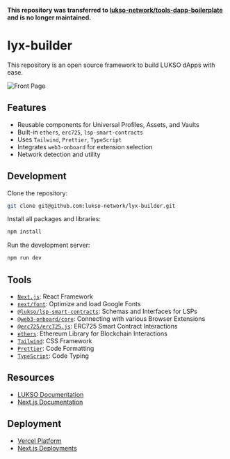 **This repository was transferred to [lukso-network/tools-dapp-boilerplate](https://github.com/lukso-network/tools-dapp-boilerplate) and is no longer maintained.**

# lyx-builder

This repository is an open source framework to build LUKSO dApps with ease.

![Front Page](./img/front_page.png)

## Features

- Reusable components for Universal Profiles, Assets, and Vaults
- Built-in `ethers`, `erc725`, `lsp-smart-contracts`
- Uses `Tailwind`, `Prettier`, `TypeScript`
- Integrates `web3-onboard` for extension selection
- Network detection and utility

## Development

Clone the repository:

```bash
git clone git@github.com:lukso-network/lyx-builder.git
```

Install all packages and libraries:

```bash
npm install
```

Run the development server:

```bash
npm run dev
```

## Tools

- [`Next.js`](https://nextjs.org/): React Framework
- [`next/font`](https://nextjs.org/docs/basic-features/font-optimization): Optimize and load Google Fonts
- [`@lukso/lsp-smart-contracts`](https://www.npmjs.com/package/@lukso/lsp-smart-contracts): Schemas and Interfaces for LSPs
- [`@web3-onboard/core`](https://www.npmjs.com/package/@web3-onboard/core): Connecting with various Browser Extensions
- [`@erc725/erc725.js`](https://www.npmjs.com/package/@erc725/erc725.js): ERC725 Smart Contract Interactions
- [`ethers`](https://www.npmjs.com/package/ethers): Ethereum Library for Blockchain Interactions
- [`Tailwind`](https://www.npmjs.com/package/tailwindcss): CSS Framework
- [`Prettier`](https://www.npmjs.com/package/prettier): Code Formatting
- [`TypeScript`](https://www.npmjs.com/package/typescript): Code Typing

## Resources

- [LUKSO Documentation](https://docs.lukso.tech/)
- [Next.js Documentation](https://nextjs.org/docs)

## Deployment

- [Vercel Platform](https://vercel.com/new?utm_medium=default-template&filter=next.js&utm_source=create-next-app&utm_campaign=create-next-app-readme)
- [Next.js Deployments](https://nextjs.org/docs/deployment)
